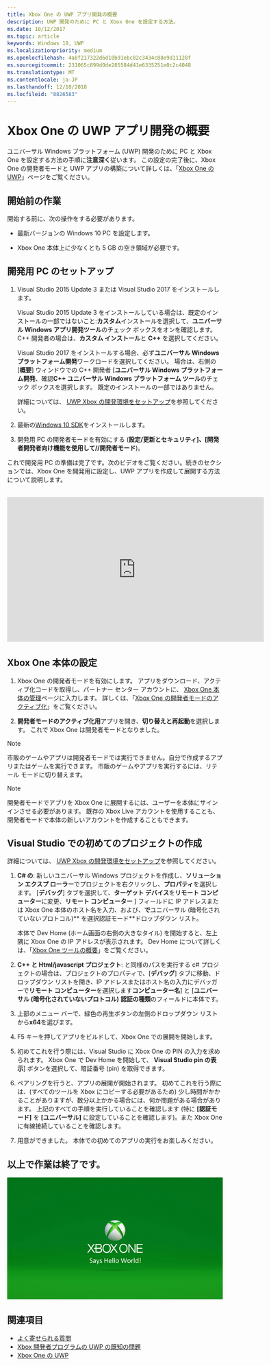 ```yaml
---
title: Xbox One の UWP アプリ開発の概要
description: UWP 開発のために PC と Xbox One を設定する方法。
ms.date: 10/12/2017
ms.topic: article
keywords: Windows 10, UWP
ms.localizationpriority: medium
ms.openlocfilehash: 4a8f217322d6d10b91ebc82c3434c88e9d11128f
ms.sourcegitcommit: 231065c899d0de285584d41e6335251e0c2c4048
ms.translationtype: MT
ms.contentlocale: ja-JP
ms.lasthandoff: 12/10/2018
ms.locfileid: "8826583"
---
```

# <a name="getting-started-with-uwp-app-development-on-xbox-one"></a>Xbox One の UWP アプリ開発の概要

ユニバーサル Windows プラットフォーム (UWP) 開発のために PC と Xbox One を設定する方法の手順に**注意深く**従います。 この設定の完了後に、Xbox One の開発者モードと UWP アプリの構築について詳しくは、「[Xbox One の UWP](index.md)」ページをご覧ください。 

## <a name="before-you-start"></a>開始前の作業

開始する前に、次の操作をする必要があります。
-   最新バージョンの Windows 10 PC を設定します。
<!-- -  Install Microsoft Visual Studio 2015 Update 3 or Microsoft Visual Studio 2017.

    > [!NOTE]
    > Visual Studio 2017 is required if you are using the Windows 10, build 15063 SDK. -->

- Xbox One 本体上に少なくとも 5 GB の空き領域が必要です。

## <a name="setting-up-your-development-pc"></a>開発用 PC のセットアップ

1.  Visual Studio 2015 Update 3 または Visual Studio 2017 をインストールします。

    Visual Studio 2015 Update 3 をインストールしている場合は、既定のインストールの一部ではないこと:**カスタム**インストールを選択して、**ユニバーサル Windows アプリ開発ツール**のチェック ボックスをオンを確認します。 C++ 開発者の場合は、**カスタム インストール**と **C++** を選択してください。

    Visual Studio 2017 をインストールする場合、必ず**ユニバーサル Windows プラットフォーム開発**ワークロードを選択してください。 場合は、右側の [**概要**] ウィンドウでの C++ 開発者 [**ユニバーサル Windows プラットフォーム開発**、確認**C++ ユニバーサル Windows プラットフォーム ツール**のチェック ボックスを選択します。 既定のインストールの一部ではありません。

    詳細については、 [UWP Xbox の開発環境をセットアップ](development-environment-setup.md)を参照してください。

2.  最新の[Windows 10 SDK](https://developer.microsoft.com/windows/downloads/windows-10-sdk)をインストールします。

3.  開発用 PC の開発者モードを有効にする (**設定/更新とセキュリティ]、[開発者開発者向け機能を使用して//開発者モード**)。

これで開発用 PC の準備は完了です。次のビデオをご覧ください。続きのセクションでは、Xbox One を開発用に設定し、UWP アプリを作成して展開する方法について説明します。
</br>
</br>
<iframe src="https://channel9.msdn.com/Events/Xbox/App-Dev-on-Xbox/Get-started-with-App-Dev-on-Xbox/player#time=51s:paused" width="600" height="338"  allowFullScreen frameBorder="0"></iframe>

## <a name="setting-up-your-xbox-one-console"></a>Xbox One 本体の設定

1.  Xbox One の開発者モードを有効にします。 アプリをダウンロード、アクティブ化コードを取得し、パートナー センター アカウントに、 [Xbox One 本体の管理](https://partner.microsoft.com/xboxactivate)ページに入力します。 詳しくは、「[Xbox One の開発者モードのアクティブ化](devkit-activation.md)」をご覧ください。 

2.  **開発者モードのアクティブ化用**アプリを開き、**切り替えと再起動**を選択します。 これで Xbox One は開発者モードとなりました。
  
  > [!NOTE]
  > 市販のゲームやアプリは開発者モードでは実行できません。自分で作成するアプリまたはゲームを実行できます。 市販のゲームやアプリを実行するには、リテール モードに切り替えます。
    
  > [!NOTE]
  > 開発者モードでアプリを Xbox One に展開するには、ユーザーを本体にサインインさせる必要があります。 既存の Xbox Live アカウントを使用することも、開発者モードで本体の新しいアカウントを作成することもできます。 

## <a name="creating-your-first-project-in-visual-studio"></a>Visual Studio での初めてのプロジェクトの作成

詳細については、 [UWP Xbox の開発環境をセットアップ](development-environment-setup.md)を参照してください。

1.  **C# の**: 新しいユニバーサル Windows プロジェクトを作成し、**ソリューション エクスプ ローラー**でプロジェクトを右クリックし、**プロパティ**を選択します。 [**デバッグ**] タブを選択して、**ターゲット デバイス**を**リモート コンピューター**に変更、**リモート コンピューター** ] フィールドに IP アドレスまたは Xbox One 本体のホスト名を入力、および、**で**ユニバーサル (暗号化されていないプロトコル)** を選択認証モード**ドロップダウン リスト。   

    本体で Dev Home (ホーム画面の右側の大きなタイル) を開始すると、左上隅に Xbox One の IP アドレスが表示されます。 Dev Home について詳しくは、「[Xbox One ツールの概要](introduction-to-xbox-tools.md)」をご覧ください。  

2.  **C++ と Html/javascript プロジェクト**: と同様のパスを実行する c# プロジェクトの場合は、プロジェクトのプロパティで、[**デバッグ**] タブに移動、ドロップダウン リストを開き、IP アドレスまたはホスト名の入力にデバッガーで**リモート コンピューター**を選択します**コンピューター名**] と [**ユニバーサル (暗号化されていないプロトコル)** **認証の種類**のフィールドに本体です。

3. 上部のメニュー バーで、緑色の再生ボタンの左側のドロップダウン リストから**x64**を選びます。
   
4.  F5 キーを押してアプリをビルドして、Xbox One での展開を開始します。
  
5.  初めてこれを行う際には、Visual Studio に Xbox One の PIN の入力を求められます。 Xbox One で Dev Home を開始して、 **Visual Studio pin の表示**] ボタンを選択して、暗証番号 (pin) を取得できます。
  
6.  ペアリングを行うと、アプリの展開が開始されます。 初めてこれを行う際には、(すべてのツールを Xbox にコピーする必要があるため) 少し時間がかかることがありますが、数分以上かかる場合には、何か問題がある場合があります。 上記のすべての手順を実行していることを確認します (特に **[認証モード]** を **[ユニバーサル]** に設定していることを確認します)。また Xbox One に有線接続していることを確認します。  

7. 用意ができました。 本体での初めてのアプリの実行をお楽しみください。  

## <a name="thats-it"></a>以上で作業は終了です。

![Hello World](images/getting-started-hello-world.png)

## <a name="see-also"></a>関連項目  
- [よく寄せられる質問](frequently-asked-questions.md)  
- [Xbox 開発者プログラムの UWP の既知の問題](known-issues.md)
- [Xbox One の UWP](index.md) 

